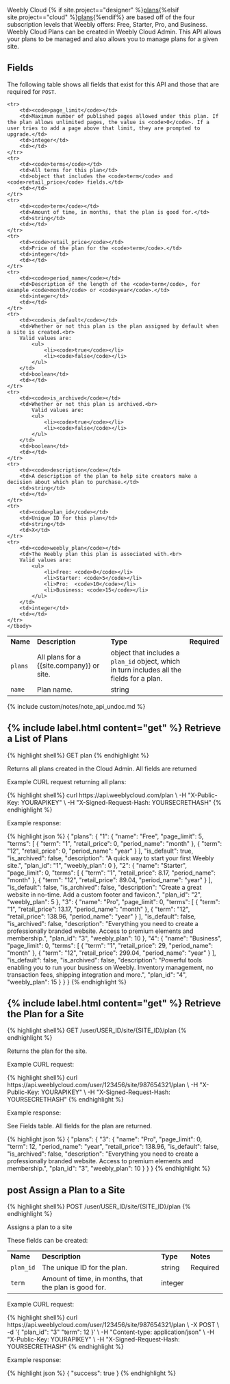 Weebly Cloud {% if site.project=="designer" %}[plans](ds_gs_plans.html){%elsif site.project=="cloud" %}[plans](cl_gs_plans.html){%endif%} are based off of the four subscription levels that Weebly offers: Free, Starter, Pro, and Business. Weebly Cloud Plans can be created in Weebly Cloud Admin. This API allows your plans to be managed and also allows you to manage plans for a given site.

<h2>Fields</h2>

The following table shows all fields that exist for this API and those that are required for `POST`.
<table>
    <tbody>
    <tr>
        <td><strong>Name</strong></td>
        <td><strong>Description</strong></td>
        <td><strong>Type</strong></td>
        <td><strong>Required</strong></td>
    </tr>
    <tr>
        <td>​<code>plans</code></td>
        <td>All plans for a {{site.company}} or site.</td>
        <td>object that includes a <code>plan_id</code> object, which in turn includes all the fields for a plan.</td>
        <td></td>
    </tr>
    <tr>
        <td><code>name</code></td>
        <td>Plan name.​</td>
        <td>string</td>
        <td></td>
    </tr>

    <tr>
        <td><code>page_limit</code></td>
        <td>Maximum number of published pages allowed under this plan. If the plan allows unlimited pages, the value is <code>0</code>. If a user tries to add a page above that limit, they are prompted to upgrade.</td>
        <td>integer</td>
        <td></td>
    </tr>
    <tr>
        <td><code>terms</code></td>
        <td>All terms for this plan</td>
        <td>object that includes the <code>term</code> and <code>retail_price</code> fields.</td>
        <td></td>
    </tr>
    <tr>
        <td><code>term</code></td>
        <td>Amount of time, in months, that the plan is good for.</td>
        <td>string</td>
        <td></td>
    </tr>
    <tr>
        <td><code>retail_price</code></td>
        <td>Price of the plan for the <code>term</code>.</td>
        <td>integer</td>
        <td></td>
    </tr>
    <tr>
        <td><code>period_name</code></td>
        <td>Description of the length of the <code>term</code>, for example <code>month</code> or <code>year</code>.</td>
        <td>integer</td>
        <td></td>
    </tr>
    <tr>
        <td><code>is_default</code></td>
        <td>Whether or not this plan is the plan assigned by default when a site is created.<br>
        Valid values are:
            <ul>
                <li><code>true</code></li>
                <li><code>false</code></li>
            </ul>
        </td>
        <td>boolean</td>
        <td></td>
    </tr>
    <tr>
        <td><code>is_archived</code></td>
        <td>Whether or not this plan is archived.<br>
            Valid values are:
            <ul>
                <li><code>true</code></li>
                <li><code>false</code></li>
            </ul>
        </td>
        <td>boolean</td>
        <td></td>
    </tr>
    <tr>
        <td><code>description</code></td>
        <td>A description of the plan to help site creators make a decision about which plan to purchase.</td>
        <td>string</td>
        <td></td>
    </tr>
    <tr>
        <td><code>plan_id</code></td>
        <td>Unique ID for this plan</td>
        <td>string</td>
        <td>X</td>
    </tr>
    <tr>
        <td><code>weebly_plan</code></td>
        <td>The Weebly plan this plan is associated with.<br>
        Valid values are:
            <ul>
                <li>Free: <code>0</code></li>
                <li>Starter: <code>5</code></li>
                <li>Pro:  <code>10</code></li>
                <li>Business: <code>15</code></li>
            </ul>
        </td>
        <td>integer</td>
        <td></td>
    </tr>
    </tbody>
</table>
{% include custom/notes/note_api_undoc.md %}

<h2>{% include label.html content="get" %} Retrieve a List of Plans
</h2>

{% highlight shell%}
GET plan
{% endhighlight %}

Returns all plans created in the Cloud Admin. All fields are returned

<p class="codeTitle">Example CURL request returning all plans:</p>
{% highlight shell%}
curl https://api.weeblycloud.com/plan \
-H "X-Public-Key: YOURAPIKEY" \
-H "X-Signed-Request-Hash: YOURSECRETHASH"
{% endhighlight %}

<p class="codeTitle">Example response:</p>
{% highlight json %}
{
    "plans": {
        "1": {
            "name": "Free",
            "page_limit": 5,
            "terms": [
                {
                    "term": "1",
                    "retail_price": 0,
                    "period_name": "month"
                },
                {
                    "term": "12",
                    "retail_price": 0,
                    "period_name": "year"
                }
            ],
            "is_default": true,
            "is_archived": false,
            "description": "A quick way to start your first Weebly site.",
            "plan_id": "1",
            "weebly_plan": 0
        },
        "2": {
                "name": "Starter",
                "page_limit": 0,
                "terms": [
                    {
                        "term": "1",
                        "retail_price": 8.17,
                        "period_name": "month"
                    },
                    {
                        "term": "12",
                        "retail_price": 89.04,
                        "period_name": "year"
                    }
                ],
                "is_default": false,
                "is_archived": false,
                "description": "Create a great website in no-time. Add a custom footer and favicon.",
                "plan_id": "2",
                "weebly_plan": 5
        },
        "3": {
                "name": "Pro",
                "page_limit": 0,
                "terms": [
                    {
                        "term": "1",
                        "retail_price": 13.17,
                        "period_name": "month"
                    },
                    {
                        "term": "12",
                        "retail_price": 138.96,
                        "period_name": "year"
                    }
                ],
                "is_default": false,
                "is_archived": false,
                "description": "Everything you need to create a professionally branded website. Access to premium elements and membership.",
                "plan_id": "3",
                "weebly_plan": 10
        },
        "4": {
                "name": "Business",
                "page_limit": 0,
                "terms": [
                    {
                        "term": "1",
                        "retail_price": 29,
                        "period_name": "month"
                    },
                    {
                        "term": "12",
                        "retail_price": 299.04,
                        "period_name": "year"
                    }
                ],
                "is_default": false,
                "is_archived": false,
                "description": "Powerful tools enabling you to run your business on Weebly. Inventory management, no transaction fees, shipping integration and more.",
                "plan_id": "4",
                "weebly_plan": 15
        }
    }
}
{% endhighlight %}

<h2>{% include label.html content="get" %} Retrieve the Plan for a Site
</h2>
{% highlight shell%}
GET /user/USER_ID/site/{SITE_ID}/plan
{% endhighlight %}

Returns the plan for the site.

<p class="codeTitle">Example CURL request:</p>
{% highlight shell%}
curl https://api.weeblycloud.com/user/123456/site/987654321/plan \
-H "X-Public-Key: YOURAPIKEY" \
-H "X-Signed-Request-Hash: YOURSECRETHASH"
{% endhighlight %}

<p class="codeTitle">Example response:</p>
<p>See Fields table. All fields for the plan are returned.</p>
{% highlight json %}
{
    "plans": {
        "3": {
            "name": "Pro",
            "page_limit": 0,
            "term": 12,
            "period_name": "year",
            "retail_price": 138.96,
            "is_default": false,
            "is_archived": false,
            "description": "Everything you need to create a professionally branded website. Access to premium elements and membership.",
            "plan_id": "3",
            "weebly_plan": 10
        }
    }
}
{% endhighlight %}

<h2><span class="label label-patch text-uppercase">post</span> Assign a Plan to a Site</h2>
{% highlight shell%}
POST /user/USER_ID/site/{SITE_ID}/plan
{% endhighlight %}

Assigns a plan to a site

These fields can be created:

<table>
    <tr>
        <td><strong>Name</strong></td>
        <td><strong>Description</strong></td>
        <td><strong>Type</strong></td>
        <td><strong>Notes</strong></td>
    </tr>
    <tr>
        <td><code>plan_id</code></td>
        <td>The unique ID for the plan.</td>
        <td>string</td>
        <td>Required</td>
    </tr>
    <tr>
        <td><code>term</code></td>
        <td>Amount of time, in months, that the plan is good for.</td>
        <td>integer</td>
        <td></td>
    </tr>
</table>

<p class="codeTitle">Example CURL request:</p>
{% highlight shell%}
curl https://api.weeblycloud.com/user/123456/site/987654321/plan \
-X POST \
-d '{
        "plan_id": "3"
        "term": 12
}' \
-H "Content-type: application/json" \
-H "X-Public-Key: YOURAPIKEY" \
-H "X-Signed-Request-Hash: YOURSECRETHASH"
{% endhighlight %}

<p class="codeTitle">Example response:</p>
{% highlight json %}
{
    "success": true
}
{% endhighlight %}
